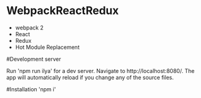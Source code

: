 # WebpackReactRedux

* webpack 2
* React 
* Redux 
* Hot Module Replacement

#Development server

Run 'npm run ilya' for a dev server. Navigate to http://localhost:8080/. The app will automatically reload if you change any of the source files.

#Installation
'npm i'

